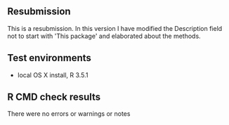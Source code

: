## Resubmission
This is a resubmission. In this version I have modified the Description field
not to start with 'This package' and elaborated about the methods.

## Test environments
* local OS X install, R 3.5.1

## R CMD check results
There were no errors or warnings or notes

